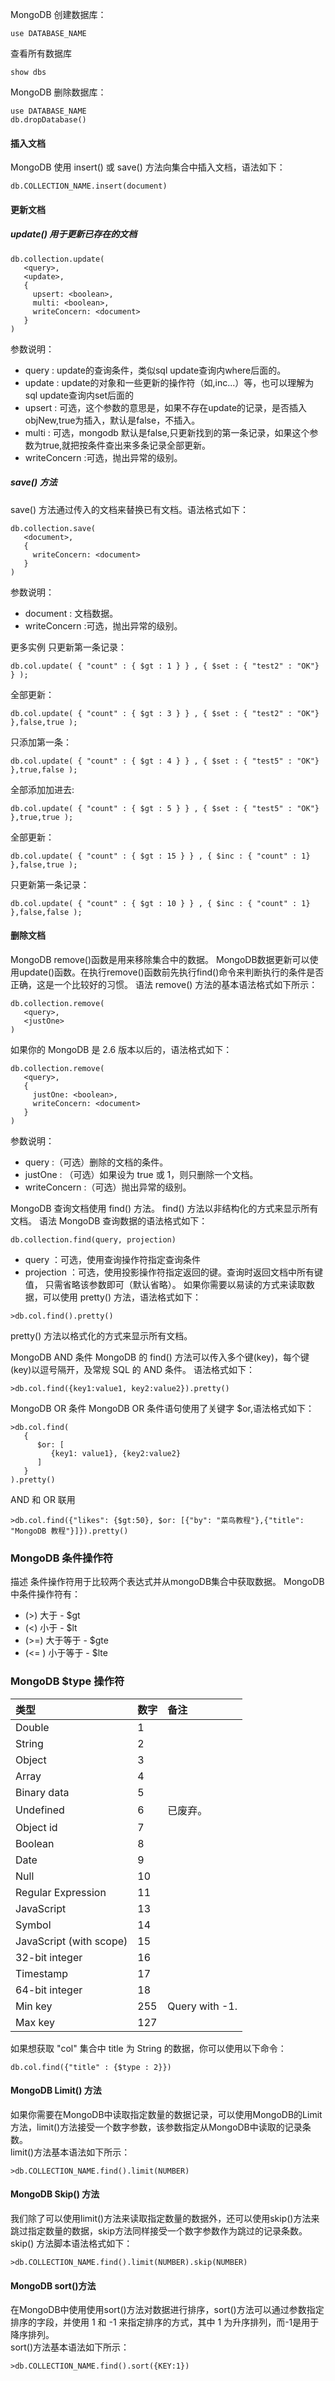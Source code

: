 MongoDB 创建数据库：
```
use DATABASE_NAME
```
查看所有数据库
```
show dbs
```
MongoDB 删除数据库：
```
use DATABASE_NAME
db.dropDatabase()
```
#### 插入文档  
MongoDB 使用 insert() 或 save() 方法向集合中插入文档，语法如下：
```
db.COLLECTION_NAME.insert(document)
```
#### 更新文档
##### update() 用于更新已存在的文档
```
db.collection.update(
   <query>,
   <update>,
   {
     upsert: <boolean>,
     multi: <boolean>,
     writeConcern: <document>
   }
)
```
参数说明：
- query : update的查询条件，类似sql update查询内where后面的。
- update : update的对象和一些更新的操作符（如$,$inc...）等，也可以理解为sql update查询内set后面的
- upsert : 可选，这个参数的意思是，如果不存在update的记录，是否插入objNew,true为插入，默认是false，不插入。
- multi : 可选，mongodb 默认是false,只更新找到的第一条记录，如果这个参数为true,就把按条件查出来多条记录全部更新。
- writeConcern :可选，抛出异常的级别。

##### save() 方法
save() 方法通过传入的文档来替换已有文档。语法格式如下：
```
db.collection.save(
   <document>,
   {
     writeConcern: <document>
   }
)
```
参数说明：
- document : 文档数据。
- writeConcern :可选，抛出异常的级别。

更多实例
只更新第一条记录：
```
db.col.update( { "count" : { $gt : 1 } } , { $set : { "test2" : "OK"} } );
```
全部更新：
```
db.col.update( { "count" : { $gt : 3 } } , { $set : { "test2" : "OK"} },false,true );
```
只添加第一条：
```
db.col.update( { "count" : { $gt : 4 } } , { $set : { "test5" : "OK"} },true,false );
```
全部添加加进去:
```
db.col.update( { "count" : { $gt : 5 } } , { $set : { "test5" : "OK"} },true,true );
```
全部更新：
```
db.col.update( { "count" : { $gt : 15 } } , { $inc : { "count" : 1} },false,true );
```
只更新第一条记录：
```
db.col.update( { "count" : { $gt : 10 } } , { $inc : { "count" : 1} },false,false );
```

#### 删除文档
MongoDB remove()函数是用来移除集合中的数据。
MongoDB数据更新可以使用update()函数。在执行remove()函数前先执行find()命令来判断执行的条件是否正确，这是一个比较好的习惯。
语法
remove() 方法的基本语法格式如下所示：
```
db.collection.remove(
   <query>,
   <justOne>
)
```

如果你的 MongoDB 是 2.6 版本以后的，语法格式如下：
```
db.collection.remove(
   <query>,
   {
     justOne: <boolean>,
     writeConcern: <document>
   }
)
```
参数说明：
- query :（可选）删除的文档的条件。
- justOne : （可选）如果设为 true 或 1，则只删除一个文档。
- writeConcern :（可选）抛出异常的级别。

MongoDB 查询文档使用 find() 方法。
find() 方法以非结构化的方式来显示所有文档。
语法
MongoDB 查询数据的语法格式如下：
```
db.collection.find(query, projection)
```
- query ：可选，使用查询操作符指定查询条件
- projection ：可选，使用投影操作符指定返回的键。查询时返回文档中所有键值， 只需省略该参数即可（默认省略）。
如果你需要以易读的方式来读取数据，可以使用 pretty() 方法，语法格式如下：
```
>db.col.find().pretty()
```
pretty() 方法以格式化的方式来显示所有文档。

MongoDB AND 条件
MongoDB 的 find() 方法可以传入多个键(key)，每个键(key)以逗号隔开，及常规 SQL 的 AND 条件。
语法格式如下：
```
>db.col.find({key1:value1, key2:value2}).pretty()
```

MongoDB OR 条件
MongoDB OR 条件语句使用了关键字 $or,语法格式如下：
```
>db.col.find(
   {
      $or: [
	     {key1: value1}, {key2:value2}
      ]
   }
).pretty()
```

AND 和 OR 联用
```
>db.col.find({"likes": {$gt:50}, $or: [{"by": "菜鸟教程"},{"title": "MongoDB 教程"}]}).pretty()
```

### MongoDB 条件操作符

描述
条件操作符用于比较两个表达式并从mongoDB集合中获取数据。
MongoDB中条件操作符有：
- (>) 大于 - $gt
- (<) 小于 - $lt
- (>=) 大于等于 - $gte
- (<= ) 小于等于 - $lte

### MongoDB $type 操作符

|类型|	数字|	备注|
|:-----|:----|:----|
|Double|	1|	 |
|String|	2|	 |
|Object|	3|	 |
|Array|	4|	 |
|Binary data	|5|	 |
|Undefined|	6|	已废弃。|
|Object id|	7|	 |
|Boolean|	8|	 |
|Date|	9|	 |
|Null|	10|	 |
|Regular Expression|	11	| |
|JavaScript|	13|	 |
|Symbol|	14	| |
|JavaScript (with scope)|	15|	 |
|32-bit integer|	16|	 |
|Timestamp	|17|	 |
|64-bit integer	|18	| |
|Min key	|255	|Query with -1.|
|Max key	|127|	 |

如果想获取 "col" 集合中 title 为 String 的数据，你可以使用以下命令：
```
db.col.find({"title" : {$type : 2}})
```

#### MongoDB Limit() 方法
如果你需要在MongoDB中读取指定数量的数据记录，可以使用MongoDB的Limit方法，limit()方法接受一个数字参数，该参数指定从MongoDB中读取的记录条数。  
limit()方法基本语法如下所示：
```
>db.COLLECTION_NAME.find().limit(NUMBER)
```

#### MongoDB Skip() 方法
我们除了可以使用limit()方法来读取指定数量的数据外，还可以使用skip()方法来跳过指定数量的数据，skip方法同样接受一个数字参数作为跳过的记录条数。  
skip() 方法脚本语法格式如下：
```
>db.COLLECTION_NAME.find().limit(NUMBER).skip(NUMBER)
```

#### MongoDB sort()方法
在MongoDB中使用使用sort()方法对数据进行排序，sort()方法可以通过参数指定排序的字段，并使用 1 和 -1 来指定排序的方式，其中 1 为升序排列，而-1是用于降序排列。  
sort()方法基本语法如下所示：
```
>db.COLLECTION_NAME.find().sort({KEY:1})
```
